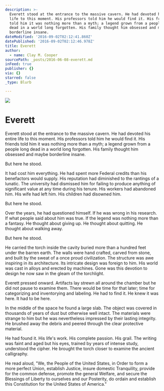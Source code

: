 ```yaml
---
description: >-
  Everett stood at the entrance to the massive cavern. He had devoted his entire
  life to this moment. His professors told him he would find it. His friends
  told him it was nothing more than a myth; a legend grown from a people long
  dead in a world long forgotten. His family thought him obsessed and maybe
  borderline insane.
dateModified: '2016-09-02T02:12:41.860Z'
datePublished: '2016-09-02T02:12:46.978Z'
title: Everett
author:
  - name: Clay M. Cooper
sourcePath: _posts/2016-06-08-everett.md
inFeed: true
publisher: {}
via: {}
starred: false
_type: Blurb

---
```

![](https://the-grid-user-content.s3-us-west-2.amazonaws.com/d80332a3-772c-420c-89b9-bd8904433aff.jpg)

# Everett

Everett stood at the entrance to the massive cavern. He had devoted his entire life to this moment. His professors told him he would find it. His friends told him it was nothing more than a myth; a legend grown from a people long dead in a world long forgotten. His family thought him obsessed and maybe borderline insane.

But here he stood.

It had cost him everything. He had spent more Federal credits than his benefactors would supply. His reputation had diminished to the rantings of a lunatic. The university had dismissed him for failing to produce anything of significant value at any time during his tenure. His workers had abandoned him. His wife had left him. His children had disowned him.

But here he stood.

Over the years, he had questioned himself. If he was wrong in his research. If what people said about him was true. If the legend was nothing more than a fantasy. He thought about giving up. He thought about quitting. He thought about walking away.

But here he stood.

He carried the torch inside the cavity buried more than a hundred feet under the barren earth. The walls were hand crafted, carved from stone, and built by the sweat of a once proud civilization. The structure was awe inspiring in its architecture. Its intricate design was foreign to him. His world was cast in alloys and erected by machines. Gone was this devotion to design he now saw in the gleam of the torchlight.

Everett pressed onward. Artifacts lay strewn all around the chamber but he did not pause to examine them. There would be time for that later; time for categorizing and inventorying and labeling. He had to find it. He knew it was here. It had to be here.

In the middle of the space he found a large slab. The object was covered in thousands of years of dust but otherwise well intact. The materials were strange to him but he was nevertheless impressed by their lasting integrity. He brushed away the debris and peered through the clear protective material.

He had found it. His life's work. His complete passion. His grail. The writing was faint and aged but his eyes, trained by years of intense study, understood the cipher. He brought the torch closer to examine the ancient calligraphy.

He read aloud, "We, the People of the United States, in Order to form a more perfect Union, establish Justice, insure domestic Tranquility, provide for the common defense, promote the general Welfare, and secure the Blessings of Liberty to ourselves and our Posterity, do ordain and establish this Constitution for the United States of America."